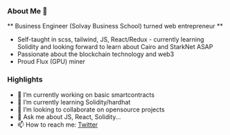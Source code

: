 ### About Me 👋
** Business Engineer (Solvay Business School) turned web entrepreneur **
- Self-taught in scss, tailwind, JS, React/Redux - currently learning Solidity and looking forward to learn about Cairo and StarkNet ASAP
- Passionate about the blockchain technology and web3
- Proud Flux (GPU) miner

### Highlights
- 🔭 I’m currently working on basic smartcontracts
- 🌱 I’m currently learning Solidity/hardhat
- 👯 I’m looking to collaborate on opensource projects
- 💬 Ask me about JS, React, Solidity...
- 📫 How to reach me: [Twitter](https://twitter.com/Karim_Hadni)

